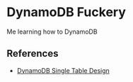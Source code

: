 # DynamoDB Fuckery

Me learning how to DynamoDB

## References

- [DynamoDB Single Table Design](https://emshea.com/post/part-1-dynamodb-single-table-design)
